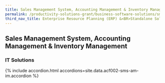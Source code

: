 ```yaml
---
title: Sales Management System, Accounting Management & Inventory Management
permalink: /productivity-solutions-grant/business-software-solutions/sms-am-im
third_nav_title: Enterprise Resource Planning (ERP) &<BR>Standalone Solutions
---
```


## Sales Management System, Accounting Management & Inventory Management

### IT Solutions

{% include accordion.html accordions=site.data.acf002-sms-am-im.accordion %}
